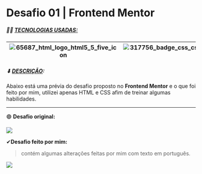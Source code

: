 <h1> Desafio 01 | Frontend Mentor</h1>



##### 👩‍💻 <u>TECNOLOGIAS USADAS:</u>



| ![65687_html_logo_html5_5_five_icon](C:\Users\User\Desktop\65687_html_logo_html5_5_five_icon.png) | ![317756_badge_css_css3_achievement_award_icon](C:\Users\User\Desktop\317756_badge_css_css3_achievement_award_icon.png) |
| :----------------------------------------------------------: | :----------------------------------------------------------: |



##### ⬇ <u>DESCRIÇÃO</u>:

Abaixo está uma prévia do desafio proposto no **Frontend Mentor** e o que foi feito por mim, utilizei apenas HTML e CSS afim de treinar algumas habilidades.



------



🟣 **Desafio original:**



![](C:\Users\User\Desktop\site_mentor.png)



✔**Desafio feito por mim:** 

> contém algumas alterações feitas por mim com texto em português.



![](C:\Users\User\Desktop\concluido.png)